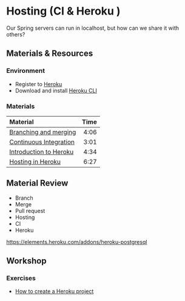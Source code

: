 # Hosting (CI & Heroku )

Our Spring servers can run in localhost, but how can we share it with others?

## Materials & Resources
### Environment
 
 - Register to [Heroku](https://signup.heroku.com/dc)
 - Download and install [Heroku CLI](https://devcenter.heroku.com/articles/heroku-cli#macos-installer)

### Materials

| Material | Time |
|:-------- |-----:|
|[Branching and merging](https://www.youtube.com/watch?v=BEXAx1qPm-o)| 4:06|
|[Continuous Integration](https://www.youtube.com/watch?v=RcTFpNlkiUs)| 3:01|
|[Introduction to Heroku](https://www.youtube.com/watch?v=3FhcROr0XdM)| 4:34|
|[Hosting in Heroku](https://www.youtube.com/watch?v=0NcF1p_LRYA)| 6:27|

## Material Review

- Branch
- Merge
- Pull request
- Hosting
- CI
- Heroku

https://elements.heroku.com/addons/heroku-postgresql



## Workshop

### Exercises

 - [How to create a Heroku project](warmup/warmup.md)
 